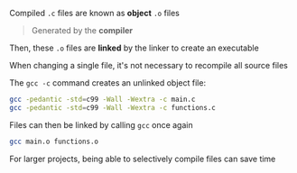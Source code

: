 Compiled `.c` files are known as **object** `.o` files

> Generated by the **compiler**

Then, these `.o` files are **linked** by the linker to create an executable

When changing a single file, it's not necessary to recompile all source files

The `gcc -c` command creates an unlinked object file:

```sh
gcc -pedantic -std=c99 -Wall -Wextra -c main.c
gcc -pedantic -std=c99 -Wall -Wextra -c functions.c
```

Files can then be linked by calling `gcc` once again

```sh
gcc main.o functions.o
```

For larger projects, being able to selectively compile files can save time
